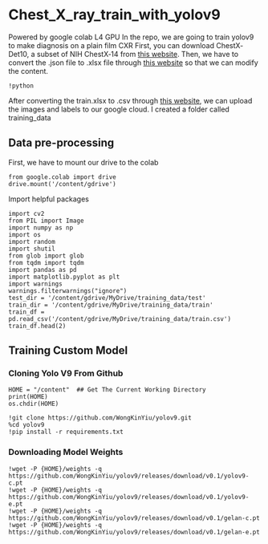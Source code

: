 # Chest_X_ray_train_with_yolov9
Powered by google colab L4 GPU
In the repo, we are going to train yolov9 to make diagnosis on a plain film CXR
First, you can download ChestX‐Det10, a subset of NIH ChestX‐14 from [this website](https://github.com/Deepwise-AILab/ChestX-Det10-Dataset).
Then, we have to convert the .json file to .xlsx file through [this website](https://data.page/json/csv) so that we can modify the content.
```
!python 
```
After converting the train.xlsx to .csv through [this website](https://cloudconvert.com/xlsx-converter), we can upload the images and labels to our google cloud. I created a folder called training_data
## Data pre-processing
First, we have to mount our drive to the colab
```
from google.colab import drive
drive.mount('/content/gdrive')
```
Import helpful packages
```
import cv2
from PIL import Image
import numpy as np
import os
import random
import shutil
from glob import glob
from tqdm import tqdm
import pandas as pd
import matplotlib.pyplot as plt
import warnings
warnings.filterwarnings("ignore")
test_dir = '/content/gdrive/MyDrive/training_data/test'
train_dir = '/content/gdrive/MyDrive/training_data/train'
train_df = pd.read_csv('/content/gdrive/MyDrive/training_data/train.csv')
train_df.head(2)
```

## Training Custom Model
### Cloning Yolo V9 From Github
```
HOME = "/content"  ## Get The Current Working Directory
print(HOME)
os.chdir(HOME)

!git clone https://github.com/WongKinYiu/yolov9.git
%cd yolov9
!pip install -r requirements.txt
```
### Downloading Model Weights
```
!wget -P {HOME}/weights -q https://github.com/WongKinYiu/yolov9/releases/download/v0.1/yolov9-c.pt
!wget -P {HOME}/weights -q https://github.com/WongKinYiu/yolov9/releases/download/v0.1/yolov9-e.pt
!wget -P {HOME}/weights -q https://github.com/WongKinYiu/yolov9/releases/download/v0.1/gelan-c.pt
!wget -P {HOME}/weights -q https://github.com/WongKinYiu/yolov9/releases/download/v0.1/gelan-e.pt
```
